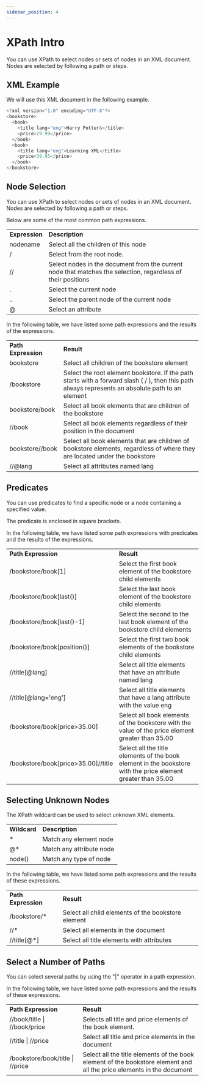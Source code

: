 ```yaml
---
sidebar_position: 4
---
```


# XPath Intro

You can use XPath to select nodes or sets of nodes in an XML document. Nodes are selected by following a path or steps.

## XML Example

We will use this XML document in the following example.

```js
<?xml version="1.0" encoding="UTF-8"?>
<bookstore>
  <book>
    <title lang="eng">Harry Potter&</title>
    <price>29.99</price>
  </book>
  <book>
    <title lang="eng">Learning XML</title>
    <price>39.95</price>
  </book>
</bookstore>
```

## Node Selection

You can use XPath to select nodes or sets of nodes in an XML document. Nodes are selected by following a path or steps.

Below are some of the most common path expressions.

<table>
  <tr>
   <td><strong>Expression</strong>
   </td>
   <td><strong>Description</strong>
   </td>
  </tr>
  <tr>
   <td>nodename
   </td>
   <td>Select all the children of this node
   </td>
  </tr>
  <tr>
   <td>/
   </td>
   <td>Select from the root node. 
   </td>
  </tr>
  <tr>
   <td>//
   </td>
   <td>Select nodes in the document from the current node that matches the selection, regardless of their positions 
   </td>
  </tr>
  <tr>
   <td>.
   </td>
   <td>Select the current node
   </td>
  </tr>
  <tr>
   <td>..
   </td>
   <td>Select the parent node of the current node
   </td>
  </tr>
  <tr>
   <td>@
   </td>
   <td>Select an attribute
   </td>
  </tr>
</table>

In the following table, we have listed some path expressions and the results of the expressions.

<table>
  <tr>
   <td><strong>Path Expression</strong>
   </td>
   <td><strong>Result</strong>
   </td>
  </tr>
  <tr>
   <td>bookstore
   </td>
   <td>Select all children of the bookstore element
   </td>
  </tr>
  <tr>
   <td>/bookstore
   </td>
   <td>Select the root element bookstore. If the path starts with a forward slash ( / ), then this path always represents an absolute path to an element
   </td>
  </tr>
  <tr>
   <td>bookstore/book
   </td>
   <td>Select all book elements that are children of the bookstore
   </td>
  </tr>
  <tr>
   <td>//book
   </td>
   <td>Select all book elements regardless of their position in the document
   </td>
  </tr>
  <tr>
   <td>bookstore//book
   </td>
   <td>Select all book elements that are children of bookstore elements, regardless of where they are located under the bookstore
   </td>
  </tr>
  <tr>
   <td>//@lang
   </td>
   <td>Select all attributes named lang
   </td>
  </tr>
</table>

## Predicates

You can use predicates to find a specific node or a node containing a specified value.

The predicate is enclosed in square brackets.

In the following table, we have listed some path expressions with predicates and the results of the expressions.

<table>
  <tr>
   <td><strong>Path Expression</strong>
   </td>
   <td><strong>Result</strong>
   </td>
  </tr>
  <tr>
   <td>/bookstore/book[1]
   </td>
   <td>Select the first book element of the bookstore child elements
   </td>
  </tr>
  <tr>
   <td>/bookstore/book[last()]
   </td>
   <td>Select the last book element of the bookstore child elements
   </td>
  </tr>
  <tr>
   <td>/bookstore/book[last()-1]
   </td>
   <td>Select the second to the last book element of the bookstore child elements
   </td>
  </tr>
  <tr>
   <td>/bookstore/book[position()]
   </td>
   <td>Select the first two book elements of the bookstore child elements
   </td>
  </tr>
  <tr>
   <td>//title[@lang]
   </td>
   <td>Select all title elements that have an attribute named lang
   </td>
  </tr>
  <tr>
   <td>//title[@lang='eng']
   </td>
   <td>Select all title elements that have a lang attribute with the value eng
   </td>
  </tr>
  <tr>
   <td>/bookstore/book[price>35.00]
   </td>
   <td>Select all book elements of the bookstore with the value of the price element greater than 35.00
   </td>
  </tr>
  <tr>
   <td>/bookstore/book[price>35.00]//title
   </td>
   <td>Select all the title elements of the book element in the bookstore with the price element greater than 35.00
   </td>
  </tr>
</table>

## Selecting Unknown Nodes

The XPath wildcard can be used to select unknown XML elements.

<table>
  <tr>
   <td><strong>Wildcard</strong>
   </td>
   <td><strong>Description</strong>
   </td>
  </tr>
  <tr>
   <td>*
   </td>
   <td>Match any element node
   </td>
  </tr>
  <tr>
   <td>@*
   </td>
   <td>Match any attribute node
   </td>
  </tr>
  <tr>
   <td>node()
   </td>
   <td>Match any type of node
   </td>
  </tr>
</table>

In the following table, we have listed some path expressions and the results of these expressions.

<table>
  <tr>
   <td><strong>Path Expression</strong>
   </td>
   <td><strong>Result</strong>
   </td>
  </tr>
  <tr>
   <td>/bookstore/*
   </td>
   <td>Select all child elements of the bookstore element
   </td>
  </tr>
  <tr>
   <td>//*
   </td>
   <td>Select all elements in the document
   </td>
  </tr>
  <tr>
   <td>//title[@*]
   </td>
   <td>Select all title elements with attributes
   </td>
  </tr>
</table>

## Select a Number of Paths

You can select several paths by using the "|" operator in a path expression.

In the following table, we have listed some path expressions and the results of these expressions.

<table>
  <tr>
   <td><strong>Path Expression</strong>
   </td>
   <td><strong>Result</strong>
   </td>
  </tr>
  <tr>
   <td>//book/title | //book/price
   </td>
   <td>Selects all title and price elements of the book element.
   </td>
  </tr>
  <tr>
   <td>//title | //price
   </td>
   <td>Select all title and price elements in the document
   </td>
  </tr>
  <tr>
   <td>/bookstore/book/title | //price
   </td>
   <td>Select all the title elements of the book element of the bookstore element and all the price elements in the document
   </td>
  </tr>
</table>
